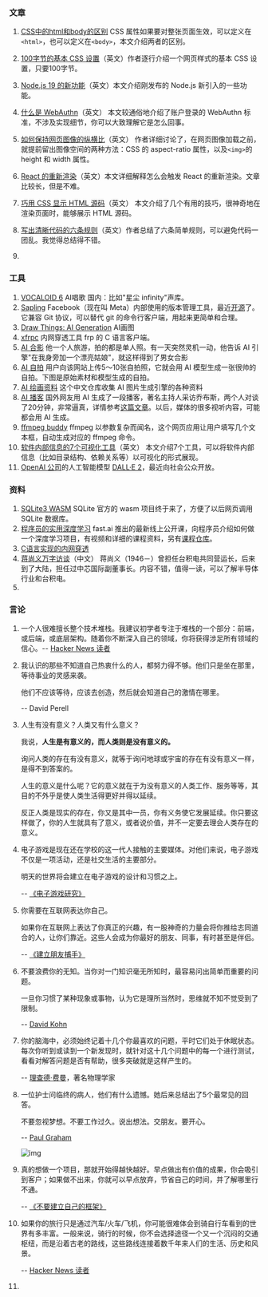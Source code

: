 ### 文章

1. [CSS中的html和body的区别](https://css-tricks.com/html-vs-body-in-css/)   CSS 属性如果要对整张页面生效，可以定义在`<html>`，也可以定义在`<body>`，本文介绍两者的区别。

2. [100字节的基本 CSS 设置](https://www.swyx.io/css-100-bytes)（英文）作者逐行介绍一个网页样式的基本 CSS 设置，只要100字节。
3. [Node.js 19 的新功能](https://blog.appsignal.com/2022/11/15/nodejs-19-release-whats-new.html)（英文）本文介绍刚发布的 Node.js 新引入的一些功能。
4. [什么是 WebAuthn](https://fusionauth.io/blog/2022/09/13/what-is-webauthn-why-do-you-care)（英文） 本文较通俗地介绍了账户登录的 WebAuthn 标准，不涉及实现细节，你可以大致理解它是怎么回事。
5. [如何保持网页图像的纵横比](https://jakearchibald.com/2022/img-aspect-ratio/)（英文） 作者详细讨论了，在网页图像加载之前，就提前留出图像空间的两种方法：CSS 的 aspect-ratio 属性，以及`<img>`的 height 和 width 属性。
6. [React 的重新渲染](https://www.joshwcomeau.com/react/why-react-re-renders/)（英文）本文详细解释怎么会触发 React 的重新渲染。文章比较长，但是不难。
7. [巧用 CSS 显示 HTML 源码](https://secretgeek.github.io/html_wysiwyg/html.html)（英文） 本文介绍了几个有用的技巧，很神奇地在渲染页面时，能够展示 HTML 源码。
8. [写出清晰代码的六条规则](https://massimo-nazaria.github.io/blog/2022/02/10/avoid-spaghetti-code-with-scope-minimization.html)（英文）作者总结了六条简单规则，可以避免代码一团乱。我觉得总结得不错。
9. 



### 工具

1. [VOCALOID 6](https://www.vocaloid.com/en/) AI唱歌 国内：比如"星尘 infinity"声库。
2. [Sapling](https://sapling-scm.com/docs/introduction/getting-started/) Facebook（现在叫 Meta）内部使用的版本管理工具，最近[开源](https://engineering.fb.com/2022/11/15/open-source/sapling-source-control-scalable/)了。它兼容 Git 协议，可以替代 git 的命令行客户端，用起来更简单和合理。
3. [Draw Things: AI Generation](https://apps.apple.com/us/app/draw-things-ai-generation/id6444050820) AI画图
4. [xfrpc](https://github.com/liudf0716/xfrpc) 内网穿透工具 frp 的 C 语言客户端。
5. [AI 合影](https://petapixel.com/2022/10/14/photographer-creates-ai-girlfriend-to-stave-off-nosy-relatives/) 他一个人旅游，拍的都是单人照。有一天突然灵机一动，他告诉 AI 引擎"在我身旁加一个漂亮姑娘"，就这样得到了男女合影
6. [AI 自拍](https://www.strmr.com/) 用户向该网站上传5～10张自拍照，它就会用 AI 模型生成一张很帅的自拍。下图是原始素材和模型生成的自拍。
7. [AI 绘画资料](https://github.com/hua1995116/awesome-ai-painting) 这个中文仓库收集 AI 图片生成引擎的各种资料
8. [AI 播客](https://podcast.ai/)  国外网友用 AI 生成了一段播客，著名主持人采访乔布斯，两个人对谈了20分钟，非常逼真，详情参考[这篇文章](https://www.qbitai.com/2022/10/38588.html)。以后，媒体的很多视听内容，可能都会用 AI 生成。
9. [ffmpeg buddy](https://evanhahn.github.io/ffmpeg-buddy/) ffmpeg 以参数复杂而闻名，这个网页应用让用户填写几个文本框，自动生成对应的 ffmpeg 命令。
10. [软件内部信息的7个可视化工具](https://lmy.medium.com/7-tools-for-visualizing-a-codebase-41b7cddb1a14)（英文） 本文介绍7个工具，可以将软件内部信息（比如目录结构、依赖关系等）以可视化的形式展现。
11. [OpenAI 公司](https://openai.com/blog/dall-e-now-available-in-beta/)的人工智能模型 [DALL·E 2](https://openai.com/dall-e-2/)，最近向社会公众开放。



### 资料

1. [SQLite3 WASM](https://sqlite.org/wasm/doc/ckout/index.md) SQLite 官方的 wasm 项目终于来了，方便了以后网页调用 SQLite 数据库。
2. [程序员的实用深度学习](https://course.fast.ai/) fast.ai 推出的最新线上公开课，向程序员介绍如何做一个深度学习项目，有视频和详细的课程资料，另有[课程仓库](https://github.com/fastai/course22/)。
3. [C语言实现的内网穿透](https://github.com/liudf0716/xfrpc)
4. [蒋尚义万字访谈](https://mp.weixin.qq.com/s/Y22nMfoIh1h3J6cLaNii2w)（中文） 蒋尚义（1946－）曾担任台积电共同营运长，后来到了大陆，担任过中芯国际副董事长。内容不错，值得一读，可以了解半导体行业和台积电。
5. 



### 言论

1. 一个人很难擅长整个技术堆栈。我建议初学者专注于堆栈的一个部分：前端，或后端，或底层架构。随着你不断深入自己的领域，你将获得涉足所有领域的信心。-- [Hacker News 读者](https://news.ycombinator.com/item?id=31958516)

2. 我认识的那些不知道自己热衷什么的人，都努力得不够。他们只是坐在那里，等待事业的灵感来袭。

   他们不应该等待，应该去创造，然后就会知道自己的激情在哪里。

   -- David Perell

3. 人生有没有意义？人类又有什么意义？

   我说，**人生是有意义的，而人类则是没有意义的。**

   询问人类的存在有没有意义，就等于询问地球或宇宙的存在有没有意义一样，是得不到答案的。

   人生的意义是什么呢？它的意义就在于为没有意义的人类工作、服务等等，其目的不外乎是使人类生活得更好并得以延续。

   反正人类是现实的存在，你又是其中一员，你有义务使它发展延续。你只要这样做了，你的人生就具有了意义，或者说价值，并不一定要去理会人类存在的意义。

4. 电子游戏是现在还在学校的这一代人接触的主要媒体。对他们来说，电子游戏不仅是一项活动，还是社交生活的主要部分。

   明天的世界将会建立在电子游戏的设计和习惯之上。

   -- [《电子游戏研究》](https://togelius.blogspot.com/2022/08/apology-for-video-games-research.html)

5. 你需要在互联网表达你自己。

   如果你在互联网上表达了你真正的兴趣，有一股神奇的力量会将你推给志同道合的人，让你们靠近。这些人会成为你最好的朋友、同事，有时甚至是伴侣。

   -- [《建立朋友捕手》](https://ferrucc.io/posts/friendcatchers/) 

6. 不要浪费你的无知。当你对一门知识毫无所知时，最容易问出简单而重要的问题。

   一旦你习惯了某种现象或事物，认为它是理所当然时，思维就不知不觉受到了限制。

   -- [David Kohn](https://www.timescale.com/blog/how-postgresql-views-and-materialized-views-work-and-how-they-influenced-timescaledb-continuous-aggregates/)

7. 你的脑海中，必须始终记着十几个你最喜欢的问题，平时它们处于休眠状态。每次你听到或读到一个新发现时，就针对这十几个问题中的每一个进行测试，看看对解答问题是否有帮助，很多突破就是这样产生的。

   -- [理查德·费曼](https://alumni.media.mit.edu/~cahn/life/gian-carlo-rota-10-lessons.html)，著名物理学家

8. 一位护士问临终的病人，他们有什么遗憾。她后来总结出了5个最常见的回答。

   不要忽视梦想。不要工作过久。说出想法。交朋友。要开心。

   -- [Paul Graham](http://www.paulgraham.com/todo.html)

   ![img](https://cdn.beekka.com/blogimg/asset/202209/bg2022090805.webp)

9. 真的想做一个项目，那就开始得越快越好。早点做出有价值的成果，你会吸引到客户；如果做不出来，你就可以早点放弃，节省自己的时间，并了解哪里行不通。

   -- [《不要建立自己的框架》](https://dodov.dev/blog/dont-build-your-own-framework)

10. 如果你的旅行只是通过汽车/火车/飞机，你可能很难体会到骑自行车看到的世界有多丰富。一般来说，骑行的时候，你不会选择途径一个又一个沉闷的交通枢纽，而是沿着古老的路线，这些路线连接着数千年来人们的生活、历史和风景。

    -- [Hacker News 读者](https://news.ycombinator.com/item?id=31798326)

11. 
